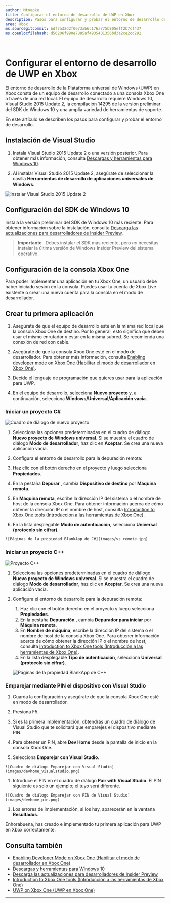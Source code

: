 ```yaml
---
author: Mtoepke
title: Configurar el entorno de desarrollo de UWP en Xbox
description: Pasos para configurar y probar el entorno de desarrollo de UWP en Xbox.
area: Xbox
ms.sourcegitcommit: bdf7a32d2f0673ab6c176a775b805eff2b7cf437
ms.openlocfilehash: d56206f990e7885af4935401356bd3a2ce2cd292

---
```


# Configurar el entorno de desarrollo de UWP en Xbox

El entorno de desarrollo de la Plataforma universal de Windows (UWP) en Xbox consta de un equipo de desarrollo conectado a una consola Xbox One a través de una red local.
El equipo de desarrollo requiere Windows 10, Visual Studio 2015 Update 2, la compilación 14295 de la versión preliminar del SDK de Windows 10 y una amplia variedad de herramientas de soporte.


En este artículo se describen los pasos para configurar y probar el entorno de desarrollo.

## Instalación de Visual Studio

1. Instala Visual Studio 2015 Update 2 o una versión posterior. Para obtener más información, consulta [Descargas y herramientas para Windows 10](https://dev.windows.com/downloads).

1. Al instalar Visual Studio 2015 Update 2, asegúrate de seleccionar la casilla **Herramientas de desarrollo de aplicaciones universales de Windows**.

  ![Instalar Visual Studio 2015 Update 2](images/vs_install_tools.png)

## Configuración del SDK de Windows 10

Instala la versión preliminar del SDK de Windows 10 más reciente. Para obtener información sobre la instalación, consulta [Descarga las actualizaciones para desarrolladores de Insider Preview](http://go.microsoft.com/fwlink/p/?LinkId=780552).

  > **Importante**
            &nbsp;&nbsp;Debes instalar el SDK más reciente, pero _no_ necesitas instalar la última versión de Windows Insider Preview del sistema operativo.

## Configuración de la consola Xbox One

Para poder implementar una aplicación en tu Xbox One, un usuario debe haber iniciado sesión en la consola. Puedes usar tu cuenta de Xbox Live existente o crear una nueva cuenta para la consola en el modo de desarrollador. 

## Crear tu primera aplicación

1. Asegúrate de que el equipo de desarrollo esté en la misma red local que la consola Xbox One de destino. Por lo general, esto significa que deben usar el mismo enrutador y estar en la misma subred. Se recomienda una conexión de red con cable.

1. Asegúrate de que la consola Xbox One esté en el modo de desarrollador.  Para obtener más información, consulta [Enabling developer mode on Xbox One (Habilitar el modo de desarrollador en Xbox One)](devkit-activation.md).

1. Decide el lenguaje de programación que quieres usar para la aplicación para UWP.

1. En el equipo de desarrollo, selecciona **Nuevo proyecto** y, a continuación, selecciona **Windows/Universal/Aplicación vacía**.

### Iniciar un proyecto C#

  ![Cuadro de diálogo de nuevo proyecto](images/vs_universal_blank.jpg)

1. Selecciona las opciones predeterminadas en el cuadro de diálogo **Nuevo proyecto de Windows universal**. Si se muestra el cuadro de diálogo **Modo de desarrollador**, haz clic en **Aceptar**. Se crea una nueva aplicación vacía.

1. Configura el entorno de desarrollo para la depuración remota:

  1. Haz clic con el botón derecho en el proyecto y luego selecciona **Propiedades**.
  1. En la pestaña **Depurar** , cambia **Dispositivo de destino** por **Máquina remota**.
  1. En **Máquina remota**, escribe la dirección IP del sistema o el nombre de host de la consola Xbox One. Para obtener información acerca de cómo obtener la dirección IP o el nombre de host, consulta [Introduction to Xbox One tools (Introducción a las herramientas de Xbox One)](introduction-to-xbox-tools.md).
  1. En la lista desplegable **Modo de autenticación**, selecciona **Universal (protocolo sin cifrar)**.

    ![Páginas de la propiedad BlankApp de C#](images/vs_remote.jpg)

### Iniciar un proyecto C++

  ![Proyecto C++](images/vs_universal_cpp_blank.jpg)

1. Selecciona las opciones predeterminadas en el cuadro de diálogo **Nuevo proyecto de Windows universal**. Si se muestra el cuadro de diálogo **Modo de desarrollador**, haz clic en **Aceptar**. Se crea una nueva aplicación vacía.

1. Configura el entorno de desarrollo para la depuración remota:

   1. Haz clic con el botón derecho en el proyecto y luego selecciona **Propiedades**.
   1. En la pestaña **Depuración** , cambia **Depurador para iniciar** por **Máquina remota**.
   1. En **Nombre de máquina**, escribe la dirección IP del sistema o el nombre de host de la consola Xbox One. Para obtener información acerca de cómo obtener la dirección IP o el nombre de host, consulta [Introduction to Xbox One tools (Introducción a las herramientas de Xbox One)](introduction-to-xbox-tools.md).
   1. En la lista desplegable **Tipo de autenticación**, selecciona **Universal (protocolo sin cifrar)**.

    ![Páginas de la propiedad BlankApp de C++](images/vs_remote_cpp.jpg)

### Emparejar mediante PIN el dispositivo con Visual Studio

1. Guarda la configuración y asegúrate de que la consola Xbox One esté en modo de desarrollador.

1. Presiona F5.

1. Si es la primera implementación, obtendrás un cuadro de diálogo de Visual Studio que te solicitará que emparejes el dispositivo mediante PIN.

  1. Para obtener un PIN, abre **Dev Home** desde la pantalla de inicio en la consola Xbox One.
  1. Selecciona **Emparejar con Visual Studio**.

    ![Cuadro de diálogo Emparejar con Visual Studio](images/devhome_visualstudio.png)

  1. Introduce el PIN en el cuadro de diálogo **Pair with Visual Studio**. El PIN siguiente es solo un ejemplo; el tuyo será diferente.

    ![Cuadro de diálogo Emparejar con PIN de Visual Studio](images/devhome_pin.png)

  1. Los errores de implementación, si los hay, aparecerán en la ventana **Resultados**.

Enhorabuena, has creado e implementado tu primera aplicación para UWP en Xbox correctamente.



## Consulta también
- [Enabling Developer Mode on Xbox One (Habilitar el modo de desarrollador en Xbox One)](devkit-activation.md)  
- [Descargas y herramientas para Windows 10](https://dev.windows.com/downloads)  
- [Descarga las actualizaciones para desarrolladores de Insider Preview](http://go.microsoft.com/fwlink/?LinkId=780552)  
- [Introduction to Xbox One tools (Introducción a las herramientas de Xbox One)](introduction-to-xbox-tools.md) 
- [UWP on Xbox One (UWP en Xbox One)](index.md)

----



<!--HONumber=Jun16_HO4-->


